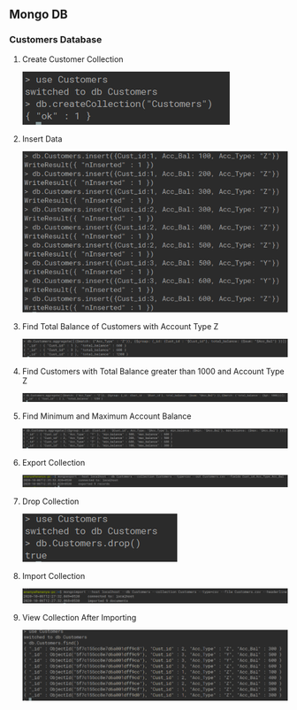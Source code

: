 ## Mongo DB

### Customers Database

1. Create Customer Collection

   ![](Images/CreateCollection.png)

2. Insert Data

   ![](Images/Insert.png)

3. Find Total Balance of Customers with Account Type Z

   ![](Images/TotalBalance.png)

4. Find Customers with Total Balance greater than 1000 and Account Type Z

   ![](Images/TotalBalanceMoreThan1000.png)

5. Find Minimum and Maximum Account Balance

   ![](Images/MinMaxBalance.png)

6. Export Collection

   ![](Images/Export.png)

7. Drop Collection

   ![](Images/Drop.png)

8. Import Collection

   ![](Images/Import.png)

9. View Collection After Importing

   ![](Images/ViewImport.png)

<!-- ## Write Up -->

<!-- ![Write up Screenshot](Images/WriteUp.jpeg) -->
